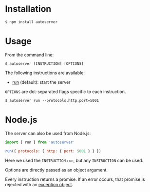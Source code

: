 # Installation

```shell
$ npm install autoserver
```

# Usage

From the command line:

```shell
$ autoserver [INSTRUCTION] [OPTIONS]
```

The following instructions are available:

- [run](run.md) (default): start the server

`OPTIONS` are dot-separated flags specific to each instruction.

```shell
$ autoserver run --protocols.http.port=5001
```

# Node.js

The server can also be used from Node.js:

```js
import { run } from 'autoserver'

run({ protocols: { http: { port: 5001 } } })
```

Here we used the `INSTRUCTION` `run`, but any `INSTRUCTION` can be used.

Options are directly passed as an object argument.

Every instruction returns a promise. If an error occurs, that promise is
rejected with an [exception object](error.md#exceptions).
